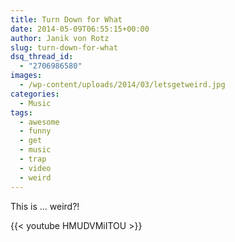 ```yaml
---
title: Turn Down for What
date: 2014-05-09T06:55:15+00:00
author: Janik von Rotz
slug: turn-down-for-what
dsq_thread_id:
  - "2706986580"
images:
  - /wp-content/uploads/2014/03/letsgetweird.jpg
categories:
  - Music
tags:
  - awesome
  - funny
  - get
  - music
  - trap
  - video
  - weird
---
```

This is ... weird?!

{{< youtube HMUDVMiITOU >}}